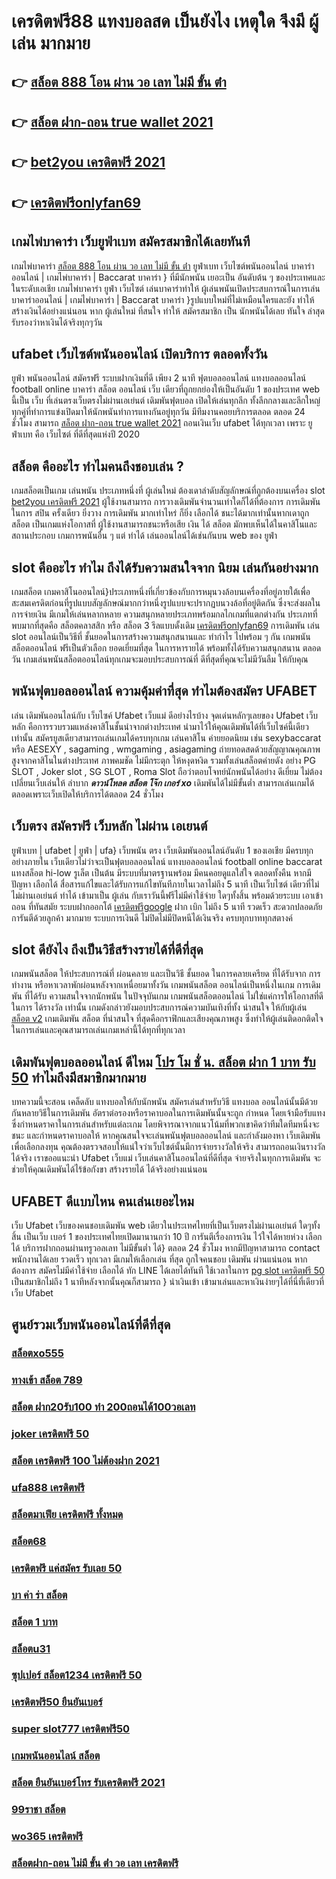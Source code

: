 # เครดิตฟรี88  แทงบอลสด  เป็นยังไง เหตุใด จึงมี ผู้เล่น มากมาย 

## 👉 [สล็อต 888 โอน ผ่าน วอ เลท ไม่มี ขั้น ต่ํา](https://mabet.net/credit-free-50/)
## 👉 [สล็อต ฝาก-ถอน true wallet 2021](https://member.mabet.net/?action=login)
## 👉 [bet2you เครดิตฟรี 2021](https://mabet.net/20-free-100/)
## 👉 [เครดิตฟรีonlyfan69](https://bio.link/tisawago)

##  เกมไพ่บาคาร่า   เว็บยูฟ่าเบท สมัครสมาชิกได้เลยทันที

 เกมไพ่บาคาร่า  [สล็อต 888 โอน ผ่าน วอ เลท ไม่มี ขั้น ต่ํา](https://member.mabet.net/?action=login)  ยูฟ่าเบท  เว็บไซต์พนันออนไลน์  บาคาร่าออนไลน์ | เกมไพ่บาคาร่า | Baccarat บาคาร่า } ที่มีนักพนัน  เยอะเป็น อันดับต้น ๆ ของประเทศและในระดับเอเชีย  เกมไพ่บาคาร่า  ยูฟ่า  เว็บไซต์ เล่นบาคาร่าทำให้ ผู้เล่นพนันเปิดประสบการณ์ในการเล่นบาคาร่าออนไลน์ | เกมไพ่บาคาร่า | Baccarat บาคาร่า }รูปแบบใหม่ที่ไม่เหมือนใครและยัง   ทำให้สร้างเงินได้อย่างแน่นอน หาก ผู้เล่นใหม่ ที่สนใจ   ทำให้ สมัครสมาชิก  เป็น นักพนันได้เลย ทันใจ  ล่าสุด  รับรองว่าหาเงินได้จริงทุกๆวัน


##  ufabet  เว็บไซต์พนันออนไลน์  เปิดบริการ ตลอดทั้งวัน 

 ยูฟ่า  พนันออนไลน์ สมัครฟรี    ระบบฝากเงินที่ดี  เพียง 2 นาที ฟุตบอลออนไลน์ แทงบอลออนไลน์ football online บาคาร่า สล็อต ออนไลน์  เว็บ เดียวที่ถูกยกย่องให้เป็นอันดับ 1 ของประเทศ web นี้เป็น เว็บ ที่เล่นตรงเว็บตรงไม่ผ่านเอเย่นต์     เดิมพันฟุตบอล  เปิดให้เล่นทุกลีก ทั้งลีกกลางและลีกใหญ่ ทุกคู่ที่ทำการแข่งเปิดมาให้นักพนันทำการแทงกันอยู่ทุกวัน มีทีมงานคอยบริการตลอด ตลอด 24 ชั่วโมง   สามารถ  [สล็อต ฝาก-ถอน true wallet 2021](https://mabet.net/20-free-100/) ถอนเงินเว็บ ufabet  ได้ทุกเวลา เพราะ ยูฟ่าเบท  คือ เว็บไซต์ ที่ดีที่สุดแห่งปี 2020 


## สล็อต  คืออะไร ทำไมคนถึงชอบเล่น ?

 เกมสล็อตเป็นเกม  เล่นพนัน ประเภทหนึ่งที่ ผู้เล่นใหม่ ต้องเดาลำดับสัญลักษณ์ที่ถูกต้องบนเครื่อง slot   [bet2you เครดิตฟรี 2021](https://bio.link/tisawago) ผู้ใช้งานสามารถ   การวางเดิมพันจำนวนเท่าใดก็ได้ที่ต้องการ การเดิมพัน ในการ สปิน ครั้งเดียว ยิ่งวาง การเดิมพัน มากเท่าไหร่ ก็ยิ่ง เลือกได้ ชนะได้มากเท่านั้นหากเดาถูก สล็อต เป็นเกมแห่งโอกาสที่ ผู้ใช้งานสามารถชนะหรือเสีย เงิน ได้ สล็อต มักพบเห็นได้ในคาสิโนและสถานประกอบ  เกมการพนันอื่น ๆ แต่ ทำได้ เล่นออนไลน์ได้เช่นกันบน web ของ ยูฟ่า


##  slot  คืออะไร ทำไม ถึงได้รับความสนใจจาก นิยม เล่นกันอย่างมาก 

 เกมสล็อต เกมคาสิโนออนไลน์}ประเภทหนึ่งที่เกี่ยวข้องกับการหมุนวงล้อบนเครื่องที่อยู่ภายใต้เพื่อสะสมเครดิตก่อนที่รูปแบบสัญลักษณ์มากกว่าหนึ่งรูปแบบจะปรากฏบนวงล้อที่อยู่ติดกัน ซึ่งจะส่งผลในการจ่ายเงิน  มีเกมให้เล่นหลากหลาย ความสนุกหลายประเภทพร้อมกลไกเกมที่แตกต่างกัน ประเภทที่พบมากที่สุดคือ สล็อตคลาสสิก หรือ สล็อต 3 รีลแบบดั้งเดิม [เครดิตฟรีonlyfan69](https://mabet.net/20-free-100/) การเดิมพัน  เล่น slot ออนไลน์เป็นวิธีที่ ชั้นยอดในการสร้างความสนุกสนานและ ทำกำไร ไปพร้อม ๆ กัน เกมพนันสล็อตออนไลน์ ฟรีเป็นตัวเลือก ยอดเยี่ยมที่สุด ในการหารายได้ พร้อมทั้งได้รับความสนุกสนาน ตลอดวัน เกมเล่นพนันสล็อตออนไลน์ทุกเกมจะมอบประสบการณ์ที่ ดีที่สุดที่คุณจะไม่มีวันลืม ให้กับคุณ


## พนันฟุตบอลออนไลน์    ความคุ้มค่าที่สุด ทำไมต้องสมัคร UFABET 

เล่น เดิมพันออนไลน์กับ เว็บไซค์  Ufabet เว็บแม่ ดีอย่างไรบ้าง จุดเด่นหลักๆเลยของ  Ufabet เว็บหลัก คือการรวบรวมแหล่งคาสิโนชั้นนำจากต่างประเทศ นำมาไว้ให้คุณเดิมพันได้ที่เว็บไซค์นี้เดียวเท่านั้น สมัครยูสเดียวสามารถเล่นเกมได้ครบทุกเกม เล่นคาสิโน ค่ายยอดนิยม  เช่น  sexybaccarat หรือ AESEXY , sagaming , wmgaming , asiagaming ถ่ายทอดสดด้วยสัญญาณคุณภาพสูงจากคาสิโนในต่างประเทศ ภาพคมชัด ไม่มีกระตุก  ให้หงุดหงิด  รวมทั้งเล่นสล็อตค่ายดัง  อย่าง PG SLOT , Joker slot , SG SLOT , Roma Slot ถือว่าตอบโจทย์นักพนันได้อย่าง ดีเยี่ยม  ไม่ต้องเปลี่ยนเว็บเล่นให้ ลำบาก ***ดาวน์โหลด สล็อต โจ๊ก เกอร์ xo*** เดิมพันได้ไม่มีขั้นต่ำ สามารถเล่นเกมได้ตลอดเพราะเว็บเปิดให้บริการได้ตลอด 24 ชั่วโมง


## เว็บตรง สมัครฟรี  เว็บหลัก ไม่ผ่าน เอเยนต์

ยูฟ่าเบท | ufabet | ยูฟ่า | ufa} เว็บพนัน ตรง     เว็บเดิมพันออนไลน์อันดับ 1  ของเอเชีย มีครบทุกอย่างภายใน เว็บเดียวไม่ว่าจะเป็นฟุตบอลออนไลน์ แทงบอลออนไลน์ football online baccarat  แทงสล็อต  hi-low    รูเล็ต  เป็นต้น มีระบบที่มาตรฐานพร้อม มีคนคอยดูแลใส่ใจ ตลอดทั้งคืน หากมีปัญหา เลือกได้  สื่อสารแก้ไขและได้รับการแก้ไขทันทีภายในเวลาไม่ถึง 5 นาที เป็นเว็บไซต์ เดียวที่ไม่ไม่ผ่านเอเย่นต์   ทำได้ เข้ามาเป็น ผู้เล่น กับเราวันนี้ฟรีไม่มีค่าใช้จ่าย ใดๆทั้งสิ้น พร้อมด้วยระบบ เอาเข้า ถอน ที่ทันสมัย ระบบฝากออกโต้ [เครดิตฟรีgoogle](https://mabet.net/register/) ฝาก   เบิก ไม่ถึง 5 นาที รวดเร็ว สะดวกปลอดภัย การันตีด้วยลูกค้า มากมาย  ระบบการเงินดี  ไม่ปิดไม่มีปิดหนีได้เงินจริง ครบทุกบาททุกสตางค์


##  slot  ดียังไง ถึงเป็นวิธีสร้างรายได้ที่ดีที่สุด 

เกมพนันสล็อต ให้ประสบการณ์ที่ ผ่อนคลาย และเป็นวิธี ชั้นยอด ในการคลายเครียด ที่ได้รับจาก การทำงาน หรือหาเวลาพักผ่อนหลังจากเหนื่อยมาทั้งวัน เกมพนันสล็อต ออนไลน์เป็นหนึ่งในเกม การเดิมพัน ที่ได้รับ ความสนใจจากนักพนัน ในปัจจุบันเกม เกมพนันสล็อตออนไลน์  ไม่ใช่แค่การให้โอกาสที่ดีในการ ได้รางวัล เท่านั้น เกมดังกล่าวยังมอบประสบการณ์ความบันเทิงที่ทั้ง น่าสนใจ ให้กับผู้เล่น  [สล็อต v2](https://mabet.net/) เกมเดิมพัน สล็อต ที่น่าสนใจ ที่สุดคือกราฟิกและเสียงคุณภาพสูง ซึ่งทำให้ผู้เล่นติดอกติดใจ ในการเล่นและคุณสามารถเล่นเกมเหล่านี้ได้ทุกที่ทุกเวลา 


##  เดิมพันฟุตบอลออนไลน์  ดีไหม  [โปร โม ชั่ น. สล็อต ฝาก 1 บาท รับ 50](https://mabet.net/) ทำไมถึงมีสมาชิกมากมาย

บทความนี้จะสอน เคล็ดลับ  แทงบอลให้กับนักพนัน  สมัครเล่นสำหรับวิธี แทงบอล ออนไลน์นั้นมีด้วยกันหลายวิธีในการเดิมพัน  อัตราต่อรองหรือราคาบอลในการเดิมพันนั้นจะถูก กำหนด โดยเจ้ามือรับแทงซึ่งกำหนดราคาในการเล่นสำหรับแต่ละเกม โดยพิจารณาจากแนวโน้มที่พวกเขาคิดว่าทีมใดทีมหนึ่งจะชนะ และกำหนดราคาบอลให้ หากคุณสนใจจะเล่นพนันฟุตบอลออนไลน์ และกำลังมองหา เว็บเดิมพัน เพื่อเลือกลงทุน คุณต้องตรวจสอบให้แน่ใจว่าเว็บไซต์นั้นมีการจ่ายรางวัลให้จริง สามารถถอนเงินรางวัลได้จริง เราขออแนะนำ  Ufabet เว็บแม่  เว็บเล่นคาสิโนออนไลน์ที่ดีที่สุด  จ่ายจริงในทุกการเดิมพัน จะช่วยให้คุณเดิมพันได้ไร้ข้อกังขา  สร้างรายได้ ได้จริงอย่างแน่นอน

## UFABET  ดีแบบไหน คนเล่นเยอะไหม

 เว็บ Ufabet เว็บของคนชอบเดิมพัน web เดียวในประเทศไทยที่เป็นเว็บตรงไม่ผ่านเอเย่นต์   ใดๆทั้งสิ้น เป็นเว็บ เบอร์ 1 ของประเทศไทยเปิดมานานกว่า 10 ปี การันตีเรื่องการเงิน ไว้ใจได้หายห่วง  เลือกได้  บริการฝากถอนผ่านทรูวอลเลท ไม่มีขั้นต่ำ ได้} ตลอด 24 ชั่วโมง หากมีปัญหาสามารถ  contact พนักงานได้เลย รวดเร็ว ทุกเวลา  มีเกมให้เลือกเล่น ที่สุด ถูกใจคนชอบ เดิมพัน ผ่านแน่นอน หากต้องการ  สมัครไม่มีค่าใช้จ่าย เลือกได้ ทัก LINE  ได้เลยได้ทันที ใช้เวลาในการ [pg slot เครดิตฟรี 50](https://mabet.net/register/) เป็นสมาชิกไม่ถึง 1 นาทีหลังจากนั้นคุณก็สามารถ } นำเงินเข้า เข้ามาเล่นและหาเงินง่ายๆได้ที่นี่ที่เดียวที่เว็บ Ufabet 


## ศูนย์รวมเว็บพนันออนไลน์ที่ดีที่สุด

### [สล็อตxo555](https://atom.io/themes/สมัคร%20Slot%20PG%20toyสล็อต%20008%20สล็อต%2020%20รับ%20100%20เว็บตรง100%)
### [ทางเข้า สล็อต 789](https://atom.io/themes/สมัคร%20Slot%20PG%20สล็อต%20888%20ฟรีเครดิต%2050%20008%20สล็อต%2020%20รับ%20100%20เว็บตรง100%)
### [สล็อต ฝาก20รับ100 ทํา 200ถอนได้100วอเลท](https://atom.io/themes/สมัคร%20Slot%20PG%20ทดลองเล่น%20สล็อตpg%20008%20สล็อต%2020%20รับ%20100%20เว็บตรง100%)
### [joker เครดิตฟรี 50](https://atom.io/themes/สมัคร%20Slot%20PG%20joker%20สล็อต8888%20008%20สล็อต%2020%20รับ%20100%20เว็บตรง100%)
### [สล็อต เครดิตฟรี 100 ไม่ต้องฝาก 2021](https://atom.io/themes/สมัคร%20Slot%20PG%20เครดิตฟรี%2050%20ทำได้%20300%20ถอนได้%20300%20008%20สล็อต%2020%20รับ%20100%20เว็บตรง100%)
### [ufa888 เครดิตฟรี](https://atom.io/themes/สมัคร%20Slot%20PG%20เครดิตฟรี50%20otp%20008%20สล็อต%2020%20รับ%20100%20เว็บตรง100%)
### [สล็อตมาเฟีย เครดิตฟรี ทั้งหมด](https://atom.io/themes/สมัคร%20Slot%20PG%20joker%20เครดิตฟรี%2050%20ไม่ต้องแชร์2021%20008%20สล็อต%2020%20รับ%20100%20เว็บตรง100%)
### [สล็อต68](https://atom.io/themes/สมัคร%20Slot%20PG%20สล็อตxoคิงคอง%20008%20สล็อต%2020%20รับ%20100%20เว็บตรง100%)
### [เครดิตฟรี แค่สมัคร รับเลย 50](https://atom.io/themes/สมัคร%20Slot%20PG%20เครดิตฟรี58%20008%20สล็อต%2020%20รับ%20100%20เว็บตรง100%)
### [บา ค่า ร่า สล็อต](https://atom.io/themes/สมัคร%20Slot%20PG%20สล็อต%20ufabet%20เว็บตรง%20008%20สล็อต%2020%20รับ%20100%20เว็บตรง100%)
### [สล็อต 1 บาท](https://atom.io/themes/สมัคร%20Slot%20PG%20สล็อต%20ยู%20ฟ่า%20เว็บ%20ตรง%20008%20สล็อต%2020%20รับ%20100%20เว็บตรง100%)
### [สล็อตu31](https://atom.io/themes/สมัคร%20Slot%20PG%20เครดิตฟรี%20ไม่ต้องฝาก%20ไม่ต้องแชร์%20แค่สมัครใหม่ล่าสุด%20008%20สล็อต%2020%20รับ%20100%20เว็บตรง100%)
### [ซุปเปอร์ สล็อต1234 เครดิตฟรี 50](https://atom.io/themes/สมัคร%20Slot%20PG%20superslot%20เครดิตฟรี%2050%20ยืนยันเบอร์%20รับเครดิต%20เลย%20008%20สล็อต%2020%20รับ%20100%20เว็บตรง100%)
### [เครดิตฟรี50 ยืนยันเบอร์](https://atom.io/themes/สมัคร%20Slot%20PG%20betflix%20joker%20เครดิตฟรี%2050%20ล่าสุด%20008%20สล็อต%2020%20รับ%20100%20เว็บตรง100%)
### [super slot777 เครดิตฟรี50](https://atom.io/themes/สมัคร%20Slot%20PG%20สล็อตxoคิงคอง%20008%20สล็อต%2020%20รับ%20100%20เว็บตรง100%)
### [เกมพนันออนไลน์ สล็อต](https://atom.io/themes/สมัคร%20Slot%20PG%20บา%20ค่า%20ร่า%20สล็อต%20008%20สล็อต%2020%20รับ%20100%20เว็บตรง100%)
### [สล็อต ยืนยันเบอร์โทร รับเครดิตฟรี 2021](https://atom.io/themes/สมัคร%20Slot%20PG%20askmebet%20เครดิตฟรี%20100%20บาท%20008%20สล็อต%2020%20รับ%20100%20เว็บตรง100%)
### [99ราชา สล็อต](https://atom.io/themes/สมัคร%20Slot%20PG%20สล็อต333%20008%20สล็อต%2020%20รับ%20100%20เว็บตรง100%)
### [wo365 เครดิตฟรี](https://atom.io/themes/สมัคร%20Slot%20PG%20สล็อต%20777%20เครดิตฟรี%20ล่าสุด%20008%20สล็อต%2020%20รับ%20100%20เว็บตรง100%)
### [สล็อตฝาก-ถอน ไม่มี ขั้น ต่ํา วอ เลท เครดิตฟรี](https://atom.io/themes/สมัคร%20Slot%20PG%20pxj.com%20เครดิตฟรี%2058%20008%20สล็อต%2020%20รับ%20100%20เว็บตรง100%)